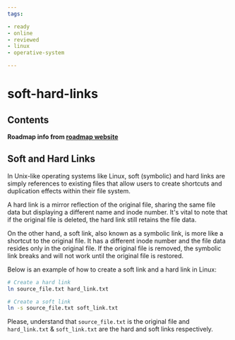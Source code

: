 ```yaml
---
tags:

- ready
- online
- reviewed
- linux
- operative-system

---
```


# soft-hard-links

## Contents

__Roadmap info from [roadmap website](https://roadmap.sh/linux/working-with-files/soft-hard-links)__

## Soft and Hard Links

In Unix-like operating systems like Linux, soft (symbolic) and hard links are simply references to existing files that allow users to create shortcuts and duplication effects within their file system.

A hard link is a mirror reflection of the original file, sharing the same file data but displaying a different name and inode number. It's vital to note that if the original file is deleted, the hard link still retains the file data.

On the other hand, a soft link, also known as a symbolic link, is more like a shortcut to the original file. It has a different inode number and the file data resides only in the original file. If the original file is removed, the symbolic link breaks and will not work until the original file is restored.

Below is an example of how to create a soft link and a hard link in Linux:

```bash
# Create a hard link
ln source_file.txt hard_link.txt

# Create a soft link
ln -s source_file.txt soft_link.txt
```

Please, understand that `source_file.txt` is the original file and `hard_link.txt` & `soft_link.txt` are the hard and soft links respectively.
